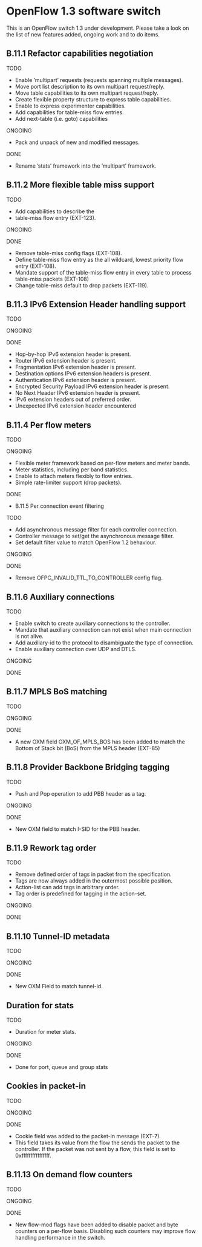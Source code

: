 OpenFlow 1.3 software switch
=============================
This is an OpenFlow switch 1.3 under development. Please take a look on the list of new features added, ongoing work and to do items.   

B.11.1 Refactor capabilities negotiation
----------------------------------------

TODO

- Enable ’multipart’ requests (requests spanning multiple messages).
- Move port list description to its own multipart request/reply.
- Move table capabilities to its own multipart request/reply.
- Create flexible property structure to express table capabilities.
- Enable to express experimenter capabilities.
- Add capabilities for table-miss flow entries.
- Add next-table (i.e. goto) capabilities

ONGOING

- Pack and unpack of new and modified messages.

DONE

- Rename ’stats’ framework into the ’multipart’ framework. 


B.11.2 More flexible table miss support
-----------------------------------------

TODO

- Add capabilities to describe the 
- table-miss flow entry (EXT-123). 

ONGOING

DONE

- Remove table-miss config flags (EXT-108).
- Define table-miss flow entry as the all wildcard, lowest priority flow entry (EXT-108).
- Mandate support of the table-miss flow entry in every table to process table-miss packets (EXT-108)
- Change table-miss default to drop packets (EXT-119).

B.11.3 IPv6 Extension Header handling support
----------------------------------------------

TODO


ONGOING


DONE

- Hop-by-hop IPv6 extension header is present.
- Router IPv6 extension header is present.
- Fragmentation IPv6 extension header is present.
- Destination options IPv6 extension headers is present.
- Authentication IPv6 extension header is present.
- Encrypted Security Payload IPv6 extension header is present.
- No Next Header IPv6 extension header is present.
- IPv6 extension headers out of preferred order.
- Unexpected IPv6 extension header encountered

B.11.4 Per flow meters
-----------------------

TODO


ONGOING

- Flexible meter framework based on per-flow meters and meter bands.
- Meter statistics, including per band statistics.
- Enable to attach meters flexibly to flow entries.
- Simple rate-limiter support (drop packets).

DONE

- B.11.5 Per connection event filtering

TODO

- Add asynchronous message filter for each controller connection.
- Controller message to set/get the asynchronous message filter.
- Set default filter value to match OpenFlow 1.2 behaviour.


ONGOING


DONE

- Remove OFPC_INVALID_TTL_TO_CONTROLLER config flag.

B.11.6 Auxiliary connections
-----------------------------

TODO

- Enable switch to create auxiliary connections to the controller.
- Mandate that auxiliary connection can not exist when main connection is not alive.
- Add auxiliary-id to the protocol to disambiguate the type of connection.
- Enable auxiliary connection over UDP and DTLS.


ONGOING


DONE

B.11.7 MPLS BoS matching
--------------------------

TODO

ONGOING

DONE

- A new OXM field OXM_OF_MPLS_BOS has been added to match the Bottom 
of Stack bit (BoS) from the MPLS header (EXT-85)

B.11.8 Provider Backbone Bridging tagging
-------------------------------------------

TODO

- Push and Pop operation to add PBB header as a tag.


ONGOING


DONE

- New OXM field to match I-SID for the PBB header.

B.11.9 Rework tag order
------------------------

TODO

- Remove defined order of tags in packet from the specification.
- Tags are now always added in the outermost possible position.
- Action-list can add tags in arbitrary order.
- Tag order is predefined for tagging in the action-set.


ONGOING


DONE

B.11.10 Tunnel-ID metadata
---------------------------

TODO


ONGOING


DONE

- New OXM Field to match tunnel-id.

Duration for stats
-------------------

TODO

- Duration for meter stats.

ONGOING


DONE

- Done for port, queue and group stats

Cookies in packet-in
----------------------

TODO


ONGOING


DONE

- Cookie field was added to the packet-in message (EXT-7). 
- This field takes its value from the flow the
sends the packet to the controller. If the packet was not sent by 
a flow, this field is set to 0xffffffffffffffff.

B.11.13 On demand flow counters
--------------------------------

TODO

ONGOING


DONE

- New flow-mod flags have been added to disable packet and byte 
counters on a per-flow basis. Disabling such counters may improve 
flow handling performance in the switch.
